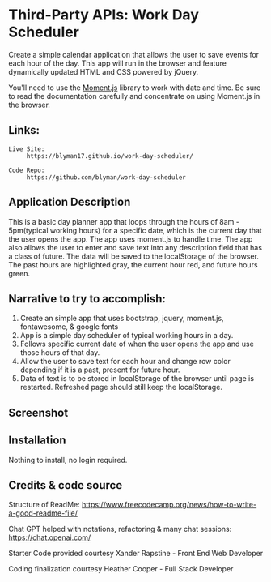 
# Third-Party APIs: Work Day Scheduler
Create a simple calendar application that allows the user to save events for each hour of the day. This app will run in the browser and feature dynamically updated HTML and CSS powered by jQuery.

You'll need to use the [Moment.js](https://momentjs.com/) library to work with date and time. Be sure to read the documentation carefully and concentrate on using Moment.js in the browser.

## Links:
```
Live Site: 
     https://blyman17.github.io/work-day-scheduler/
   
Code Repo: 
     https://github.com/blyman/work-day-scheduler

```

## Application Description

This is a basic day planner app that loops through the hours of 8am - 5pm(typical working hours) for a specific date, which is the current day that the user opens the app. The app uses moment.js to handle time. The app also allows the user to enter and save text into any description field that has a class of future. The data will be saved to the localStorage of the browser. The past hours are highlighted gray, the current hour red, and future hours green.

## Narrative to try to accomplish:
1.  Create an simple app that uses bootstrap, jquery, moment.js, fontawesome, & google fonts
2.  App is a simple day scheduler of typical working hours in a day.
3.  Follows specific current date of when the user opens the app and use those hours of that day.
4.  Allow the user to save text for each hour and change row color depending if it is a past, present for future hour.
5.  Data of text is to be stored in localStorage of the browser until page is restarted. Refreshed page should still keep the localStorage.


## Screenshot
<!-- insert screenshot here -->

## Installation

Nothing to install, no login required.

## Credits & code source

Structure of ReadMe:
https://www.freecodecamp.org/news/how-to-write-a-good-readme-file/

Chat GPT helped with notations, refactoring & many chat sessions:
https://chat.openai.com/

Starter Code provided courtesy
Xander Rapstine - Front End Web Developer

Coding finalization courtesy
Heather Cooper - Full Stack Developer
